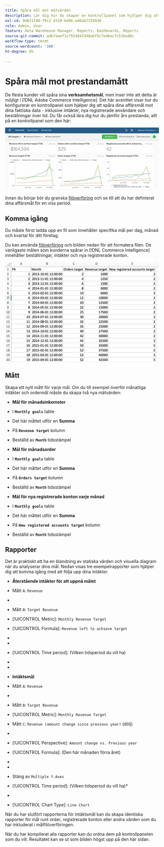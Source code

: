 ```yaml
---
title: Spåra mål mot mätvärden
description: Lär dig hur du skapar en kontrollpanel som hjälper dig att spåra dina affärsmål mot dina faktiska data - inklusive intäkter, nya registrerade användare och beställningar över tid.
exl-id: 9d621f40-f9c2-4310-bd96-a46ab7159930
role: Admin, User
feature: Data Warehouse Manager, Reports, Dashboards, Reports
source-git-commit: adb7aaef1cf914d43348abf5c7e4bec7c51bed0c
workflow-type: tm+mt
source-wordcount: '386'
ht-degree: 0%

---
```


# Spåra mål mot prestandamått

De flesta kunder vill spåra sina **verksamhetsmål**, men inser inte att detta är möjligt i [!DNL Adobe Commerce Intelligence]. Det här avsnittet visar hur du konfigurerar en kontrollpanel som hjälper dig att spåra dina affärsmål mot dina faktiska data - inklusive intäkter, nya registrerade användare och beställningar över tid. Du får också lära dig hur du jämför års prestanda, allt på en kontrollpanel som den här:

![](../../assets/Goals-_dashboard_2.png)

Innan du börjar bör du granska [filöverföring](../importing-data/connecting-data/using-file-uploader.md) och se till att du har definierat dina affärsmål för en viss period.

## Komma igång

Du måste först ladda upp en fil som innehåller specifika mål per dag, månad och kvartal för ditt företag.

Du kan använda [filöverföring](../importing-data/connecting-data/using-file-uploader.md) och bilden nedan för att formatera filen. De vanligaste målen som kunderna spårar in [!DNL Commerce Intelligence] innehåller beställningar, intäkter och nya registrerade konton.

![](../../assets/Goals-_Excel.png)

## Mått

Skapa ett nytt mått för varje mål. Om du till exempel överför månatliga intäkter och ordermål måste du skapa två nya mätvärden:

* **Mål för månadsinkomster**
* I **`Monthly goals`** table
* Det här måttet utför en **Summa**
* På **`Revenue target`** kolumn
* Beställd av **`Month`** tidsstämpel

* **Mål för månadsorder**
* I **`Monthly goals`** table
* Det här måttet utför en **Summa**
* På **`Orders target`** kolumn
* Beställd av **`Month`** tidsstämpel

* **Mål för nya registrerade konton varje månad**
* I **`Monthly goals`** table
* Det här måttet utför en **Summa**
* På **`New registered accounts target`** kolumn
* Beställd av **`Month`** tidsstämpel

## Rapporter

Det är praktiskt att ha en blandning av statiska värden och visuella diagram när du analyserar dina mål. Nedan visas tre exempelrapporter som hjälper dig att komma igång med att följa upp dina intäkter.

* **Återstående intäkter för att uppnå målet**
* Mått `A`: `Revenue`
* 
  [!UICONTROL-mått]: `Revenue`

* Mått `B`: `Target Revenue`
* [!UICONTROL Metric]: `Monthly Revenue Target`

* [!UICONTROL Formula]: `Revenue left to achieve target`
* 
  [!UICONTROL-formel]: `(B-A)`
* 
  [!UICONTROL Format]: `Number`

* [!UICONTROL Time period]: (Vilken tidsperiod du vill ha)
* 
  [!UICONTROL Interval]: `Month`
* 
  [!UICONTROL-diagramtyp]: `Scalar`

* **Intäktsmål**
* Mått `A`: `Revenue`
* 
  [!UICONTROL-mått]: `Revenue`

* Mått `B`: `Target Revenue`
* [!UICONTROL Metric]: `Monthly Revenue Target`

* Mått `C`: `Revenue (amount change since previous year)` (dölj)
* 
  [!UICONTROL-mått]: `Revenue`
* [!UICONTROL Perspective]: `Amount change vs. Previous year`

* [!UICONTROL Formula]: (Den här månaden förra året)
* 
  [!UICONTROL-formel]: `(A-C)`
* 
  [!UICONTROL Format]: `Currency`

* Stäng av `Multiple Y-Axes`
* [!UICONTROL Time period]: (Vilken tidsperiod du vill ha)*
* 
  [!UICONTROL Interval]: `Month`
* [!UICONTROL Chart Type]: `Line Chart`

När du har slutfört rapporterna för intäktsmål kan du skapa identiska rapporter för mål runt order, registrerade konton eller andra värden som du har inkluderat i målfilöverföringen.

När du har kompilerat alla rapporter kan du ordna dem på kontrollpanelen som du vill. Resultatet kan se ut som bilden högst upp på den här sidan.
